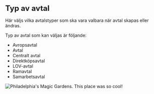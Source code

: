 <style> 
h1 { font-size:24px; } 
h2 { font-size:22px; } 
h3 { font-size:20px; } 
h4 { font-size:18px; } 
h5 { font-size:16px; }  
table th { font-size:14px !important; text-align:left !important; }
table td { font-size:14px !important; text-align:left !important; }
</style>

# Typ av avtal

Här väljs vilka avtalstyper som ska vara valbara när avtal skapas eller ändras.

Typ av avtal som kan väljas är följande:
* Avropsavtal
* Avtal
* Centralt avtal
* Direktköpsavtal
* LOV-avtal
* Ramavtal
* Samarbetsavtal

![Philadelphia's Magic Gardens. This place was so cool!](/assets/images/philly-magic-gardens.jpg "Philadelphia's Magic Gardens")
